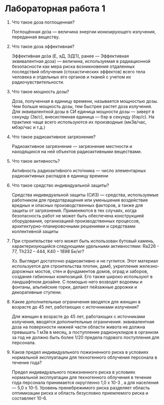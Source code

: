 Лабораторная работа 1
========================

1. Что такое доза поглощенная?

    Поглощённая до́за — величина энергии ионизирующего излучения, переданная веществу.
2. Что такое доза эффективная?
    
    Эффекти́вная до́за (E, эД, ЭД[1], ранее — Эффективная эквивалентная доза) — величина, используемая в радиационной безопасности как мера риска возникновения отдаленных последствий облучения (стохастических эффектов) всего тела человека и отдельных его органов и тканей с учетом их радиочувствительности.
3. Что такое мощность дозы?
    
    Доза, полученная в единицу времени, называется мощностью дозы. Чем больше мощность дозы, тем быстрее растет доза излучения. Для эквивалентной дозы в СИ единица мощности дозы — зиверт в секунду (Зв/с), внесистемная единица — бэр в секунду (бэр/с). На практике чаще всего используются их производные (мкЗв/час, мбэр/час и т.д.)
4. Что такое радиоактивное загрязнение?
    
    Радиоактивное загрязнение — загрязнение местности и находящихся на ней объектов радиоактивными веществами.
5. Что такое активность?
    
    Акти́вность радиоакти́вного исто́чника — число элементарных радиоактивных распадов в единицу времени
6. Что такое средство индивидуальной защиты?
    
    Средства индивидуальной защиты (СИЗ) — средства, используемые работником для предотвращения или уменьшения воздействия вредных и опасных производственных факторов, а также для защиты от загрязнения. Применяются в тех случаях, когда безопасность работ не может быть обеспечена конструкцией оборудования, организацией производственных процессов, архитектурно-планировочными решениями и средствами коллективной защиты
7. При строительстве чего может быть использован бутовый камень, характеризующийся следующими удельными активностями: Ra226 - 77, Th232 – 444, K40 – 1898 Бк/кг?
    
    Хз. Выглядит достаточно радиоактивно и не гуглится. Этот материал используется для строительства плотин, дамб, укрепления железно-дорожных мостов, стен и фундаментов домов, оград и заборов, создания габионных композиций. Его также широко используют в ландшафтном дизайне. С помощью него возводят водоемы и фонтаны, альпийские горки, делают пейзажные дорожки и декоративные ступени. 
8. Какие дополнительные ограничения вводятся для женщин в возрасте до 45 лет, работающих с источниками излучения?
    
    Для женщин в возрасте до 45 лет, работающих с источниками излучения, вводятся дополнительные ограничения: эквивалентная доза на поверхности нижней части области живота не должна превышать 1 мЗв в месяц, а поступление радионуклидов в организм за год не должно быть более 1/20 предела годового поступления для персонала.
9. Каков предел индивидуального пожизненного риска в условиях нормальной эксплуатации для техногенного облучения персонала в течение года?

    Предел индивидуального пожизненного риска в условиях нормальной эксплуатации для техногенного облучения в течение года персонала принимается округленно 1,0 х 10-3 , а для населения— 5,0 х 10-5. Уровень пренебрежимого риска разделяет область оптимизации риска и область безусловно приемлемого риска и составляет 10-6.